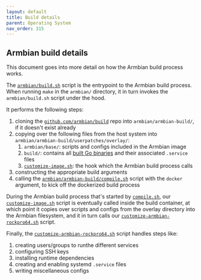 ```yaml
---
layout: default
title: Build details
parent: Operating System
nav_order: 315
---
```

## Armbian build details

This document goes into more detail on how the Armbian build process works.

The [`armbian/build.sh`](https://github.com/digitalbitbox/bitbox-base/blob/master/armbian/build.sh) script is the entrypoint to the Armbian build process. When running `make` in the `armbian/` directory, it in turn invokes the `armbian/build.sh` script under the hood.

It performs the following steps:

1. cloning the [`github.com/armbian/build`](https://github.com/armbian/build/) repo into `armbian/armbian-build/`, if it doesn't exist already
1. copying over the following files from the host system into `armbian/armbian-build/userpatches/overlay/`:
    1. `armbian/base/`: scripts and configs included in the Armbian image
    1. `build/`: contains all [built Go binaries](/docs/go-apps.md) and their associated `.service` files
    1. [`customize-image.sh`](https://github.com/digitalbitbox/bitbox-base/blob/master/armbian/base/build/customize-image.sh): the hook which the Armbian build process calls
1. constructing the appropriate build arguments
1. calling the [`armbian/armbian-build/compile.sh`](https://github.com/armbian/build/blob/master/compile.sh) script with the `docker` argument, to kick off the dockerized build process

During the Armbian build process that's started by [`compile.sh`](https://github.com/armbian/build/blob/master/compile.sh), our [`customize-image.sh`](https://github.com/digitalbitbox/bitbox-base/blob/master/armbian/base/build/customize-image.sh) script is eventually called inside the build container, at which point it copies over scripts and configs from the overlay directory into the Armbian filesystem, and it in turn calls our [`customize-armbian-rockpro64.sh`](https://github.com/digitalbitbox/bitbox-base/blob/master/armbian/base/build/customize-armbian-rockpro64.sh) script.

Finally, the [`customize-armbian-rockpro64.sh`](https://github.com/digitalbitbox/bitbox-base/blob/master/armbian/base/build/customize-armbian-rockpro64.sh) script handles steps like:
1. creating users/groups to runthe different services
1. configuring SSH keys
1. installing runtime dependencies
1. creating and enabling systemd `.service` files
1. writing miscellaneous configs
